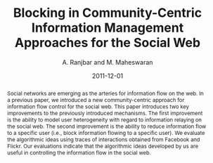 ---
author: "A. Ranjbar and M. Maheswaran"
title: "Blocking in Community-Centric Information Management Approaches for the Social Web"
journal: "IEEE Globecom,"
location: "Texas, USA"
date: 2011-12-01
abstract: "Social networks are emerging as the arteries for information flow on the web. In a previous paper, we introduced a new community-centric approach for information flow control for the social web. This paper introduces two key improvements to the previously introduced mechanisms. The first improvement is the ability to model user heterogeneity with regard to information relaying on the social web. The second improvement is the ability to reduce information flow to a specific user (i.e., block information flowing to a specific user). We evaluate the algorithmic ideas using traces of interactions obtained from Facebook and Flickr. Our evaluations indicate that the algorithmic ideas developed by us are useful in controlling the information flow in the social web."
---